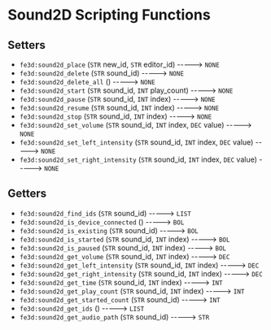 # Sound2D Scripting Functions

## Setters

- `fe3d:sound2d_place` (`STR` new_id, `STR` editor_id) -----> `NONE`
- `fe3d:sound2d_delete` (`STR` sound_id) -----> `NONE`
- `fe3d:sound2d_delete_all` () -----> `NONE`
- `fe3d:sound2d_start` (`STR` sound_id, `INT` play_count) -----> `NONE`
- `fe3d:sound2d_pause` (`STR` sound_id, `INT` index) -----> `NONE`
- `fe3d:sound2d_resume` (`STR` sound_id, `INT` index) -----> `NONE`
- `fe3d:sound2d_stop` (`STR` sound_id, `INT` index) -----> `NONE`
- `fe3d:sound2d_set_volume` (`STR` sound_id, `INT` index, `DEC` value) -----> `NONE`
- `fe3d:sound2d_set_left_intensity` (`STR` sound_id, `INT` index, `DEC` value) -----> `NONE`
- `fe3d:sound2d_set_right_intensity` (`STR` sound_id, `INT` index, `DEC` value) -----> `NONE`

## Getters

- `fe3d:sound2d_find_ids` (`STR` sound_id) -----> `LIST`
- `fe3d:sound2d_is_device_connected` () -----> `BOL`
- `fe3d:sound2d_is_existing` (`STR` sound_id) -----> `BOL`
- `fe3d:sound2d_is_started` (`STR` sound_id, `INT` index) -----> `BOL`
- `fe3d:sound2d_is_paused` (`STR` sound_id, `INT` index) -----> `BOL`
- `fe3d:sound2d_get_volume` (`STR` sound_id, `INT` index) -----> `DEC`
- `fe3d:sound2d_get_left_intensity` (`STR` sound_id, `INT` index) -----> `DEC`
- `fe3d:sound2d_get_right_intensity` (`STR` sound_id, `INT` index) -----> `DEC`
- `fe3d:sound2d_get_time` (`STR` sound_id, `INT` index) -----> `INT`
- `fe3d:sound2d_get_play_count` (`STR` sound_id, `INT` index) -----> `INT`
- `fe3d:sound2d_get_started_count` (`STR` sound_id) -----> `INT`
- `fe3d:sound2d_get_ids` () -----> `LIST`
- `fe3d:sound2d_get_audio_path` (`STR` sound_id) -----> `STR`
